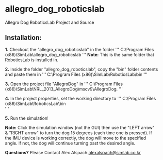 allegro_dog_roboticslab
=======================

Allegro Dog RoboticsLab Project and Source


Installation:
-------------
**1.** Checkout the "allegro_dog_roboticslab" in the folder 
'''
C:\Program Files (x86)\SimLab\allegro_dog_roboticslab
'''
**Note:** This is the same folder that RoboticsLab is installed in.

**2.** Inside the folder "allegro_dog_roboticslab", copy the "bin" folder contents and paste them in
'''
C:\Program Files (x86)\SimLab\RoboticsLab\bin
'''

**3.** Open the project file "AllegroDog" in
'''
C:\Program Files (x86)\SimLab\NRL_2013_AllegroDog\mscv9\AllegroDog.
'''

**4.** In the project properties, set the working directory to
'''
C:\Program Files (x86)\SimLab\RoboticsLab\bin\
'''

**5.** Run the simulation!

**Note:** Click the simulation window (not the GUI) then use the "LEFT arrow" & "RIGHT arrow" to turn the dog 15 degrees (each time one is pressed).
If the IMU device is working correctly, the dog will move to the specified angle. If not, the dog will continue turning past the desired angle.

**Questions?**
Please Contact Alex Alspach
alexalspach@simlab.co.kr
